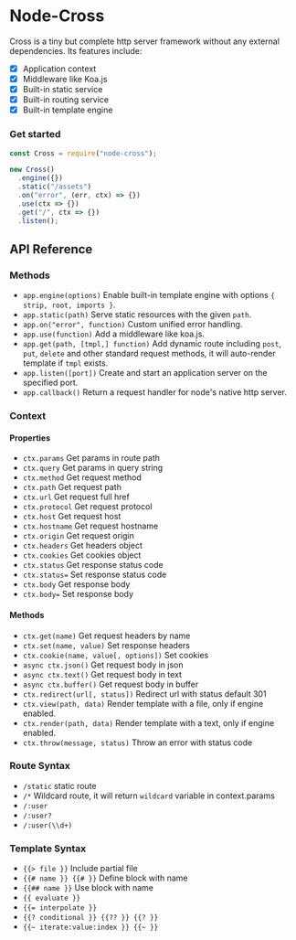# Node-Cross

Cross is a tiny but complete http server framework without any external dependencies. Its features include:

- [x] Application context
- [x] Middleware like Koa.js
- [x] Built-in static service
- [x] Built-in routing service
- [x] Built-in template engine

### Get started

```js
const Cross = require("node-cross");

new Cross()
  .engine({})
  .static("/assets")
  .on("error", (err, ctx) => {})
  .use(ctx => {})
  .get("/", ctx => {})
  .listen();
```

## API Reference

### Methods

- `app.engine(options)` Enable built-in template engine with options `{ strip, root, imports }`.
- `app.static(path)` Serve static resources with the given `path`.
- `app.on("error", function)` Custom unified error handling.
- `app.use(function)` Add a middleware like koa.js.
- `app.get(path, [tmpl,] function)` Add dynamic route including `post`, `put`, `delete` and other
standard request methods, it will auto-render template if `tmpl` exists.
- `app.listen([port])` Create and start an application server on the specified port.
- `app.callback()` Return a request handler for node's native http server.

### Context

#### Properties

- `ctx.params` Get params in route path
- `ctx.query` Get params in query string
- `ctx.method` Get request method
- `ctx.path` Get request path
- `ctx.url` Get request full href
- `ctx.protocol` Get request protocol
- `ctx.host` Get request host
- `ctx.hostname` Get request hostname
- `ctx.origin` Get request origin
- `ctx.headers` Get headers object
- `ctx.cookies` Get cookies object
- `ctx.status` Get response status code
- `ctx.status=` Set response status code
- `ctx.body` Get response body
- `ctx.body=` Set response body

#### Methods

- `ctx.get(name)` Get request headers by name
- `ctx.set(name, value)` Set response headers
- `ctx.cookie(name, value[, options])` Set cookies
- `async ctx.json()` Get request body in json
- `async ctx.text()` Get request body in text
- `async ctx.buffer()` Get request body in buffer
- `ctx.redirect(url[, status])` Redirect url with status default 301
- `ctx.view(path, data)` Render template with a file, only if engine enabled.
- `ctx.render(path, data)` Render template with a text, only if engine enabled.
- `ctx.throw(message, status)` Throw an error with status code

### Route Syntax

- `/static` static route
- `/*` Wildcard route, it will return `wildcard` variable in context.params
- `/:user`
- `/:user?`
- `/:user(\\d+)`

### Template Syntax

- `{{> file }}` Include partial file
- `{{# name }} {{# }}` Define block with name
- `{{## name }}` Use block with name
- `{{ evaluate }}`
- `{{= interpolate }}`
- `{{? conditional }} {{?? }} {{? }}`
- `{{~ iterate:value:index }} {{~ }}`